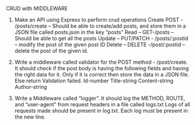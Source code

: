 CRUD with MIDDLEWARE
1.	Make an API using Express to perform crud operations
Create POST - /posts/create – Should be able to create/add posts, and store them in a JSON file called posts.json in the key “posts”
Read – GET-/posts – Should be able to get all the posts
Update – PUT/PATCH - /posts/:postid – modify the post of the given post ID
Delete – DELETE -/post/:postid – delete the post of the given id.

2.	Write a middleware called validator for the POST method - /post/create. It should check if the post body is having the following fields and having the right data for it. Only if it is correct then store the data in a JSON file. Else return Validation failed.
Id-number
Title-string
Content-string
Author-string
3.	Write a Middleware called “logger”. It should log the METHOD, ROUTE, and “user-agent” from request headers in a file called logs.txt
Logs of all requests made should be present in log.txt. Each log must be present in the new line.





